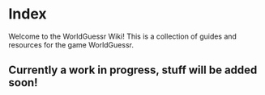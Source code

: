 # Index

Welcome to the WorldGuessr Wiki! This is a collection of guides and resources for the game WorldGuessr.

## Currently a work in progress, stuff will be added soon!

